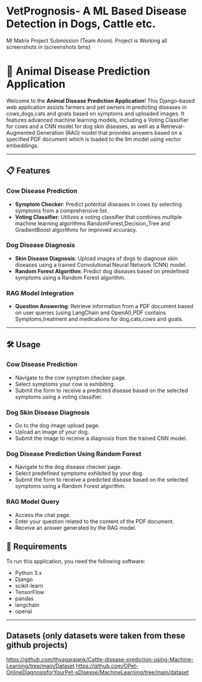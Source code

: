 # VetPrognosis- A ML Based Disease Detection in Dogs, Cattle etc.
Ml Matrix Project Submission (Team Anon). Project is Working all screenshots in (screenshots bms)
# 🐄 Animal Disease Prediction Application

Welcome to the **Animal Disease Prediction Application**! This Django-based web application assists farmers and pet owners in predicting diseases in cows,dogs,cats and goats based on symptoms and uploaded images. It features advanced machine learning models, including a Voting Classifier for cows and a CNN model for dog skin diseases, as well as a Retrieval-Augmented Generation (RAG) model that provides answers based on a specified PDF document which is loaded to the llm model using vector embeddings.

---

## 📋 Features

### Cow Disease Prediction
- **Symptom Checker**: Predict potential diseases in cows by selecting symptoms from a comprehensive list.
- **Voting Classifier**: Utilizes a voting classifier that combines multiple machine learning algorithms RandomForest,Decision_Tree and GradientBoost algorithms for improved accuracy.

### Dog Disease Diagnosis
- **Skin Disease Diagnosis**: Upload images of dogs to diagnose skin diseases using a trained Convolutional Neural Network (CNN) model.
- **Random Forest Algorithm**: Predict dog diseases based on predefined symptoms using a Random Forest algorithm.

### RAG Model Integration
- **Question Answering**: Retrieve information from a PDF document based on user queries (using LangChain and OpenAI),PDF contains Symptoms,treatment and medications for dog,cats,cows and goats.

---

## 🛠️ Usage
### Cow Disease Prediction
- Navigate to the cow symptom checker page.
- Select symptoms your cow is exhibiting.
- Submit the form to receive a predicted disease based on the selected symptoms using a voting classifier.
### Dog Skin Disease Diagnosis
- Go to the dog image upload page.
- Upload an image of your dog.
- Submit the image to receive a diagnosis from the trained CNN model.
### Dog Disease Prediction Using Random Forest
- Navigate to the dog disease checker page.
- Select predefined symptoms exhibited by your dog.
- Submit the form to receive a predicted disease based on the selected symptoms using a Random Forest algorithm.
### RAG Model Query
- Access the chat page.
- Enter your question related to the content of the PDF document.
- Receive an answer generated by the RAG model.


## 🚀 Requirements

To run this application, you need the following software:

- Python 3.x
- Django
- scikit-learn
- TensorFlow
- pandas
- langchain
- openai

---
##  Datasets (only datasets were taken from these github projects)
https://github.com/thyagarajank/Cattle-disease-prediction-using-Machine-Learning/tree/main/Dataset
https://github.com/OPet-OnlineDiagnosisforYourPet-sDisease/MachineLearning/tree/main/dataset



